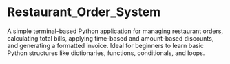 # Restaurant_Order_System
A simple terminal-based Python application for managing restaurant orders, calculating total bills, applying time-based and amount-based discounts, and generating a formatted invoice. Ideal for beginners to learn basic Python structures like dictionaries, functions, conditionals, and loops.
